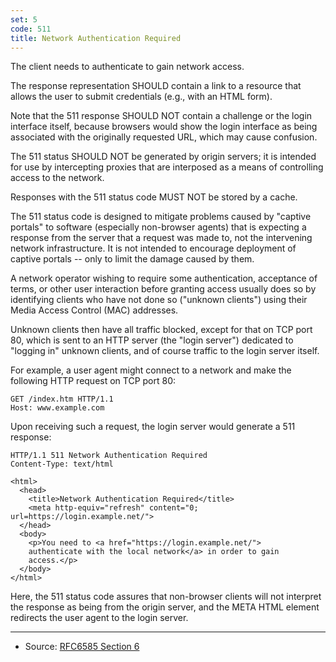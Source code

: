 ```yaml
---
set: 5
code: 511
title: Network Authentication Required
---
```


The client needs to authenticate to gain network access.

The response representation SHOULD contain a link to a resource that allows the
user to submit credentials (e.g., with an HTML form).

Note that the 511 response SHOULD NOT contain a challenge or the login interface
itself, because browsers would show the login interface as being associated with
the originally requested URL, which may cause confusion.

The 511 status SHOULD NOT be generated by origin servers; it is intended for use
by intercepting proxies that are interposed as a means of controlling access to
the network.

Responses with the 511 status code MUST NOT be stored by a cache.

The 511 status code is designed to mitigate problems caused by "captive portals"
to software (especially non-browser agents) that is expecting a response from
the server that a request was made to, not the intervening network infrastructure.
It is not intended to encourage deployment of captive portals -- only to limit
the damage caused by them.

A network operator wishing to require some authentication, acceptance of terms,
or other user interaction before granting access usually does so by identifying
clients who have not done so ("unknown clients") using their Media Access
Control (MAC) addresses.

Unknown clients then have all traffic blocked, except for that on TCP port 80,
which is sent to an HTTP server (the "login server") dedicated to "logging in"
unknown clients, and of course traffic to the login server itself.

For example, a user agent might connect to a network and make the following HTTP
request on TCP port 80:

```
GET /index.htm HTTP/1.1
Host: www.example.com
```

Upon receiving such a request, the login server would generate a 511 response:

```
HTTP/1.1 511 Network Authentication Required
Content-Type: text/html

<html>
  <head>
    <title>Network Authentication Required</title>
    <meta http-equiv="refresh" content="0; url=https://login.example.net/">
  </head>
  <body>
    <p>You need to <a href="https://login.example.net/">
    authenticate with the local network</a> in order to gain
    access.</p>
  </body>
</html>
```

Here, the 511 status code assures that non-browser clients will not interpret
the response as being from the origin server, and the META HTML element
redirects the user agent to the login server.

---

* Source: [RFC6585 Section 6][1]

[1]: <http://tools.ietf.org/html/rfc6585#section-6>
